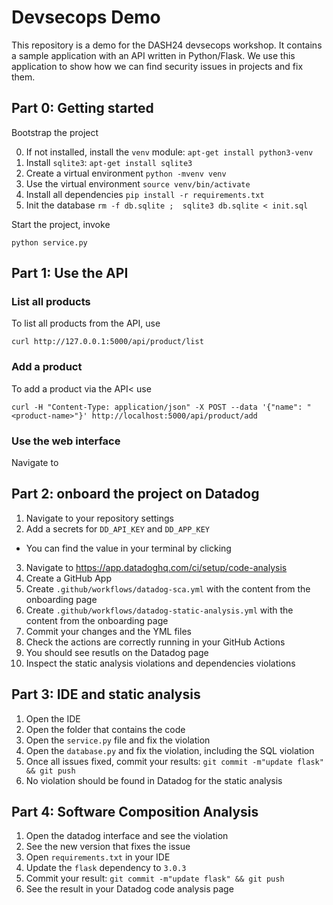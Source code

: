 # Devsecops Demo

This repository is a demo for the DASH24 devsecops workshop. It contains a sample application
with an API written in Python/Flask. We use this application to show how we can find
security issues in projects and fix them.

## Part 0: Getting started

Bootstrap the project

0. If not installed, install the `venv` module: `apt-get install python3-venv`
1. Install `sqlite3`: `apt-get install sqlite3`
2. Create a virtual environment `python -mvenv venv`
3. Use the virtual environment `source venv/bin/activate`
4. Install all dependencies `pip install -r requirements.txt`
5. Init the database `rm -f db.sqlite ;  sqlite3 db.sqlite < init.sql`

Start the project, invoke

```shell
python service.py
```

## Part 1: Use the API


### List all products

To list all products from the API, use

```shell
curl http://127.0.0.1:5000/api/product/list
```


### Add a product

To add a product via the API< use

```shell
curl -H "Content-Type: application/json" -X POST --data '{"name": "<product-name>"}' http://localhost:5000/api/product/add
```

### Use the web interface

Navigate to <ENTER-URL>


## Part 2: onboard the project on Datadog

1. Navigate to your repository settings
2. Add a secrets for `DD_API_KEY` and `DD_APP_KEY`
  - You can find the value in your terminal by clicking
3. Navigate to https://app.datadoghq.com/ci/setup/code-analysis
4. Create a GitHub App
5. Create `.github/workflows/datadog-sca.yml` with the content from the onboarding page
6. Create `.github/workflows/datadog-static-analysis.yml` with the content from the onboarding page
7. Commit your changes and the YML files
8. Check the actions are correctly running in your GitHub Actions
9. You should see resutls on the Datadog page
10. Inspect the static analysis violations and dependencies violations

## Part 3: IDE and static analysis

1. Open the IDE
2. Open the folder that contains the code
3. Open the `service.py` file and fix the violation
4. Open the `database.py` and fix the violation, including the SQL violation
5. Once all issues fixed, commit your results: `git commit -m"update flask" && git push`
6. No violation should be found in Datadog for the static analysis

## Part 4: Software Composition Analysis

1. Open the datadog interface and see the violation
2. See the new version that fixes the issue
3. Open `requirements.txt` in your IDE
4. Update the `flask` dependency to `3.0.3`
5. Commit your result: `git commit -m"update flask" && git push`
6. See the result in your Datadog code analysis page

